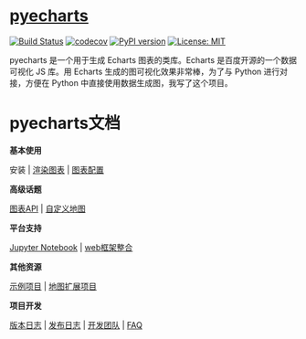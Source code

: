 # [pyecharts](https://github.com/chenjiandongx/pyecharts) 
[![Build Status](https://travis-ci.org/pyecharts/pyecharts.svg?branch=master)](https://travis-ci.org/pyecharts/pyecharts) [![codecov](https://codecov.io/gh/pyecharts/pyecharts/branch/master/graph/badge.svg)](https://codecov.io/gh/pyecharts/pyecharts) [![PyPI version](https://badge.fury.io/py/pyecharts.svg)](https://badge.fury.io/py/pyecharts) [![License: MIT](https://img.shields.io/badge/License-MIT-yellow.svg)](https://opensource.org/licenses/MIT)


pyecharts 是一个用于生成 Echarts 图表的类库。Echarts 是百度开源的一个数据可视化 JS 库。用 Echarts 生成的图可视化效果非常棒，为了与 Python 进行对接，方便在 Python 中直接使用数据生成图，我写了这个项目。

# pyecharts文档

**基本使用**

安装 | [渲染图表](zh-cn/doc_prepare) | [图表配置](zh-cn/doc_charts)

**高级话题**

[图表API](zh-cn/doc_api) | [自定义地图](zh-cn/doc_customize_map)

**平台支持**

[Jupyter Notebook](zh-cn/doc_jupyter_notebook) | [web框架整合](zh-cn/doc_web_integration)

**其他资源**

[示例项目](https://github.com/pyecharts/pyecharts-users-cases) | [地图扩展项目](https://github.com/pyecharts/echarts-china-cities-js)

**项目开发**

[版本日志](zh-cn/changelog) | [发布日志](zh-cn/release-note) | [开发团队](https://github.com/pyecharts) | [FAQ](zh-cn/doc_faq)
